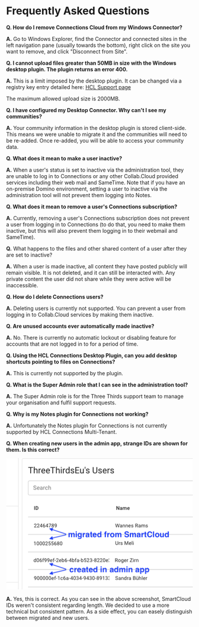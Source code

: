 # Frequently Asked Questions

**Q. How do I remove Connections Cloud from my Windows Connector?**

**A.** Go to Windows Explorer, find the Connector and connected sites in the left navigation pane (usually towards the bottom), right click on the site you want to remove, and click "Disconnect from Site".

**Q. I cannot upload files greater than 50MB in size with the Windows desktop plugin. The plugin returns an error 400.**

**A.** This is a limit imposed by the desktop plugin. It can be changed via a registry key entry detailed here: [HCL Support page](<https://support.hcltechsw.com/csm?id=kb_article&sysparm_article=KB0021371&sys_kb_id=475262431b4f7784c1f9759d1e4bcbb7>)

The maximum allowed upload size is 2000MB.

**Q. I have configured my Desktop Connector. Why can't I see my communities?**

**A.** Your community information in the desktop plugin is stored client-side. This means we were unable to migrate it and the communities will need to be re-added. Once re-added, you will be able to access your community data.

**Q. What does it mean to make a user inactive?**

**A.** When a user's status is set to inactive via the administration tool, they are unable to log in to Connections or any other Collab.Cloud provided services including their web mail and SameTime. Note that if you have an on-premise Domino environment, setting a user to inactive via the administration tool will not prevent them logging into Notes.

**Q. What does it mean to remove a user's Connections subscription?**

**A.** Currently, removing a user's Connections subscription does not prevent a user from logging in to Connections (to do that, you need to make them inactive, but this will also prevent them logging in to their webmail and SameTime).

**Q.** What happens to the files and other shared content of a user after they are set to inactive?

**A.** When a user is made inactive, all content they have posted publicly will remain visible. It is not deleted, and it can still be interacted with. Any private content the user did not share while they were active will be inaccessible.

**Q. How do I delete Connections users?**

**A.** Deleting users is currently not supported. You can prevent a user from logging in to Collab.Cloud services by making them inactive.

**Q. Are unused accounts ever automatically made inactive?**

**A.** No. There is currently no automatic lockout or disabling feature for accounts that are not logged in to for a period of time.

**Q. Using the HCL Connections Desktop Plugin, can you add desktop shortcuts pointing to files on Connections?**

**A.** This is currently not supported by the plugin.

**Q. What is the Super Admin role that I can see in the administration tool?**

**A.** The Super Admin role is for the Three Thirds support team to manage your organisation and fulfil support requests.

**Q. Why is my Notes plugin for Connections not working?**

**A.** Unfortunately the Notes plugin for Connections is not currently supported by HCL Connections Multi-Tenant.

**Q. When creating new users in the admin app, strange IDs are shown for them. Is this correct?**

![id-comparison](/assets/images/screen-shots/admin/id-comparison.png)

**A.** Yes, this is correct. As you can see in the above screenshot, SmartCloud IDs weren't consistent regarding length. We decided to use a more technical but consistent pattern. As a side effect, you can easely distinguish between migrated and new users.
